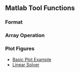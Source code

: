 Matlab Tool Functions
---

### Format



### Array Operation



### Plot Figures
- [Basic Plot Example](https://github.com/hxwang/Tool-Functions/blob/master/MatlabToolFunc/plotFigure.m)
- [Linear Solver]()
